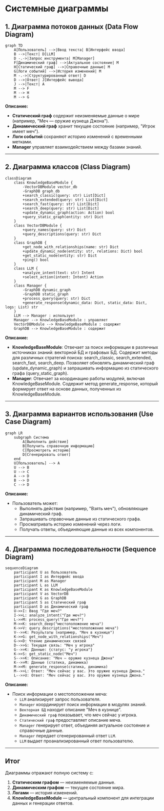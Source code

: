 # Системные диаграммы

## 1. Диаграмма потоков данных (Data Flow Diagram)
```mermaid
graph TD
    A[Пользователь] -->|Ввод текста| B[Интерфейс ввода]
    B -->|Текст| D[LLM]
    D -.->|Запрос инструмента| M[Manager]
    F[Динамический граф] -->|Актуальное состояние| M
    H[Статический граф] -->|Справочные данные| M
    G[Логи событий] -->|История изменений| M
    M -.->|Структурированный ответ| D
    D -->|Ответ| J[Интерфейс вывода]
    J -->|Текст| A
    M --> F
    M --> H
    M --> G
```
**Описание:**  
- **Статический граф** содержит неизменяемые данные о мире (например, "Меч — оружие кузнеца Джона").
- **Динамический граф** хранит текущее состояние (например, "Игрок имеет меч").
- **Логи событий** сохраняют историю изменений с временными метками.
- **Manager** управляет взаимодействием между базами знаний.

---

## 2. Диаграмма классов (Class Diagram)
```mermaid
classDiagram  
    class KnowledgeBaseModule {  
        -VectorDBModule vector_db  
        -GraphDB graph_db  
        +search_classic(query: str) List[Dict]  
        +search_extended(query: str) List[Dict]  
        +search_fast(query: str) List[Dict]  
        +search_deep(query: str) List[Dict]  
        +update_dynamic_graph(action: Action) bool  
        +query_static_graph(entity: str) Dict  
    }  
    class VectorDBModule {  
        +query_names(query: str) Dict  
        +query_descriptions(query: str) Dict  
    }  
    class GraphDB {  
        +get_node_with_relationships(name: str) Dict  
        +update_dynamic_node(entity: str, relations: Dict) bool  
        +get_static_node(entity: str) Dict  
        +ping() bool  
    }  
    class LLM {  
        +analyze_intent(text: str) Intent  
        +select_action(intent: Intent) Action  
    }  
    class Manager {  
        -GraphDB dynamic_graph  
        -GraphDB static_graph  
        +process_query(query: str) Dict  
        +generate_response(dynamic_data: Dict, static_data: Dict, logs: List) str  
    }  
    LLM --> Manager : использует  
    Manager --> KnowledgeBaseModule : управляет  
    VectorDBModule --> KnowledgeBaseModule : содержит  
    GraphDB --> KnowledgeBaseModule : содержит  
```
**Описание:**  
- **KnowledgeBaseModule**:
Отвечает за поиск информации в различных источниках знаний: векторной БД и графовых БД.
Содержит методы для различных стратегий поиска: search_classic, search_extended, search_fast, search_deep.
Позволяет обновлять динамический граф (update_dynamic_graph) и запрашивать информацию из статического графа (query_static_graph).
- **Manager**:
Отвечает за координацию работы модулей, включая KnowledgeBaseModule.
Содержит метод generate_response, который формирует ответ на основе данных, полученных из KnowledgeBaseModule.

---

## 3. Диаграмма вариантов использования (Use Case Diagram)
```mermaid
graph LR
    subgraph Система
        A[Выполнить действие] 
        B[Получить справочную информацию]
        C[Просмотреть историю]
        D[Сгенерировать ответ]
    end
    U[Пользователь] --> A
    U --> B
    U --> C
    A --> D
    B --> D
    C --> D
```
**Описание:**  
- Пользователь может:
  - Выполнять действия (например, "Взять меч"), обновляющие динамический граф.
  - Запрашивать справочные данные из статического графа.
  - Просматривать историю изменений через логи.
  - Получать ответы, объединяющие данные из всех компонентов.

---

## 4. Диаграмма последовательности (Sequence Diagram)
```mermaid
sequenceDiagram
    participant U as Пользователь
    participant I as Интерфейс ввода
    participant M as Manager
    participant L as LLM
    participant K as KnowledgeBaseModule
    participant V as VectorDB
    participant G as GraphDB
    participant S as Статический граф
    participant D as Динамический граф
    U->>I: Ввод "Где меч?"
    I->>L: analyze_intent("Где меч?")
    L->>M: process_query("Где меч?")
    M->>K: search_deep("местоположение меча")
    K->>V: query_descriptions("местоположение меча")
    V-->>K: Результаты (например, "Меч в кузнице")
    K->>G: get_node_with_relationships("Меч")
    G->>D: Чтение динамических связей
    D-->>G: Текущая связь: "Меч у игрока"
    G-->>K: Данные: {статус: "у игрока"}
    K->>S: get_static_node("Меч") 
    S-->>K: Описание: "Меч — оружие кузнеца Джона"
    K-->>M: Данные (статика, динамика)
    M->>M: generate_response(статика, динамика)
    M-->>L: Ответ: "Меч сейчас у вас. Это оружие кузнеца Джона."
    L-->>U: Ответ: "Меч сейчас у вас. Это оружие кузнеца Джона."
```

**Описание:**

*   Поиск информации о местоположении меча:
    *   `LLM` анализирует запрос пользователя.
    *   `Manager` координирует поиск информации в модулях знаний.
    *   `Векторная БД` находит описание "Меч в кузнице".
    *   `Динамический граф` показывает, что меч сейчас у игрока.
    *   `Статический граф` предоставляет описание меча.
    *   `Manager` генерирует ответ, объединяя актуальное состояние и справочные данные.
    *   `Manager` передает сгенерированный ответ `LLM`.
    *   `LLM` выдает проанализированный ответ пользователю.
---

## Итог
Диаграммы отражают полную систему с:
1. **Статическим графом** — неизменяемые данные.
2. **Динамическим графом** — текущее состояние мира.
3. **Логами** — история изменений.
4. **KnowledgeBaseModule** — центральный компонент для интеграции данных и генерации ответов.
